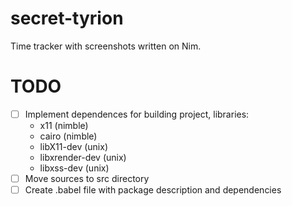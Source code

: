 # secret-tyrion
Time tracker with screenshots written on Nim.

# TODO
- [ ] Implement dependences for building project, libraries:
  * x11 (nimble)
  * cairo (nimble)
  * libX11-dev (unix)
  * libxrender-dev (unix)
  * libxss-dev (unix)
- [ ] Move sources to src directory
- [ ] Create .babel file with package description and dependencies
